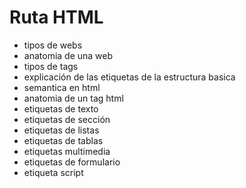 # Ruta HTML

- tipos de webs
- anatomia de una web
- tipos de tags
- explicación de las etiquetas de la estructura basica
- semantica en html
- anatomia de un tag html
- etiquetas de texto
- etiquetas de sección
- etiquetas de listas
- etiquetas de tablas
- etiquetas multimedia
- etiquetas de formulario
- etiqueta script
